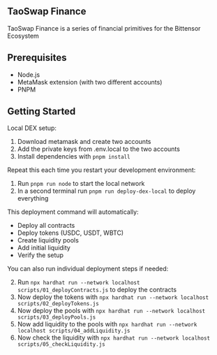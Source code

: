 ## TaoSwap Finance

TaoSwap Finance is a series of financial primitives for the Bittensor Ecosystem

## Prerequisites

- Node.js
- MetaMask extension (with two different accounts)
- PNPM

## Getting Started

Local DEX setup:

1. Download metamask and create two accounts
2. Add the private keys from .env.local to the two accounts
3. Install dependencies with `pnpm install`

Repeat this each time you restart your development environment:

1. Run `pnpm run node` to start the local network
2. In a second terminal run `pnpm run deploy-dex-local` to deploy everything

This deployment command will automatically:

- Deploy all contracts
- Deploy tokens (USDC, USDT, WBTC)
- Create liquidity pools
- Add initial liquidity
- Verify the setup

You can also run individual deployment steps if needed:

2. Run `npx hardhat run --network localhost scripts/01_deployContracts.js` to deploy the contracts
3. Now deploy the tokens with `npx hardhat run --network localhost scripts/02_deployTokens.js`
4. Now deploy the pools with `npx hardhat run --network localhost scripts/03_deployPools.js`
5. Now add liquidity to the pools with `npx hardhat run --network localhost scripts/04_addLiquidity.js`
6. Now check the liquidity with `npx hardhat run --network localhost scripts/05_checkLiquidity.js`
